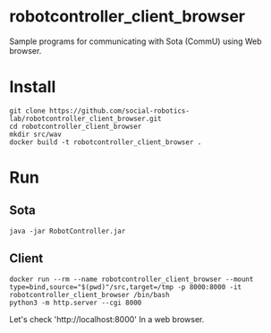# robotcontroller_client_browser
Sample programs for communicating with Sota (CommU) using Web browser.


# Install
```
git clone https://github.com/social-robotics-lab/robotcontroller_client_browser.git
cd robotcontroller_client_browser
mkdir src/wav
docker build -t robotcontroller_client_browser .
```

# Run
## Sota
```
java -jar RobotController.jar
```

## Client
```
docker run --rm --name robotcontroller_client_browser --mount type=bind,source="$(pwd)"/src,target=/tmp -p 8000:8000 -it robotcontroller_client_browser /bin/bash
python3 -m http.server --cgi 8000
```

Let's check 'http://localhost:8000' In a web browser.
